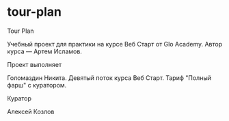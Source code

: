 # tour-plan

Tour Plan

Учебный проект для практики на курсе Веб Старт от Glo Academy. Автор курса — Артем Исламов.

Проект выполняет

Голомаздин Никита. Девятый поток курса Веб Старт. Тариф "Полный фарш" с куратором.

Куратор

Алексей Козлов
